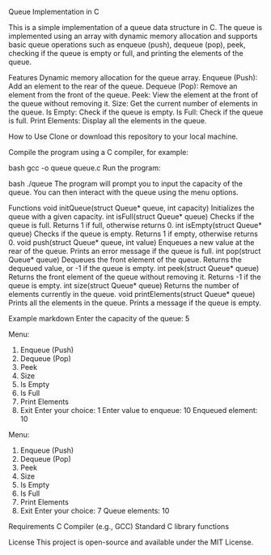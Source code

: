 Queue Implementation in C

This is a simple implementation of a queue data structure in C. The queue is implemented using an array with dynamic memory allocation and supports basic queue operations such as enqueue (push), dequeue (pop), peek, checking if the queue is empty or full, and printing the elements of the queue.

Features
Dynamic memory allocation for the queue array.
Enqueue (Push): Add an element to the rear of the queue.
Dequeue (Pop): Remove an element from the front of the queue.
Peek: View the element at the front of the queue without removing it.
Size: Get the current number of elements in the queue.
Is Empty: Check if the queue is empty.
Is Full: Check if the queue is full.
Print Elements: Display all the elements in the queue.

How to Use
Clone or download this repository to your local machine.

Compile the program using a C compiler, for example:

bash
gcc -o queue queue.c
Run the program:

bash
./queue
The program will prompt you to input the capacity of the queue. You can then interact with the queue using the menu options.

Functions
void initQueue(struct Queue* queue, int capacity)
Initializes the queue with a given capacity.
int isFull(struct Queue* queue)
Checks if the queue is full.
Returns 1 if full, otherwise returns 0.
int isEmpty(struct Queue* queue)
Checks if the queue is empty.
Returns 1 if empty, otherwise returns 0.
void push(struct Queue* queue, int value)
Enqueues a new value at the rear of the queue.
Prints an error message if the queue is full.
int pop(struct Queue* queue)
Dequeues the front element of the queue.
Returns the dequeued value, or -1 if the queue is empty.
int peek(struct Queue* queue)
Returns the front element of the queue without removing it.
Returns -1 if the queue is empty.
int size(struct Queue* queue)
Returns the number of elements currently in the queue.
void printElements(struct Queue* queue)
Prints all the elements in the queue.
Prints a message if the queue is empty.

Example
markdown
Enter the capacity of the queue: 5

Menu:
1. Enqueue (Push)
2. Dequeue (Pop)
3. Peek
4. Size
5. Is Empty
6. Is Full
7. Print Elements
8. Exit
Enter your choice: 1
Enter value to enqueue: 10
Enqueued element: 10

Menu:
1. Enqueue (Push)
2. Dequeue (Pop)
3. Peek
4. Size
5. Is Empty
6. Is Full
7. Print Elements
8. Exit
Enter your choice: 7
Queue elements: 10

Requirements
C Compiler (e.g., GCC)
Standard C library functions

License
This project is open-source and available under the MIT License.

